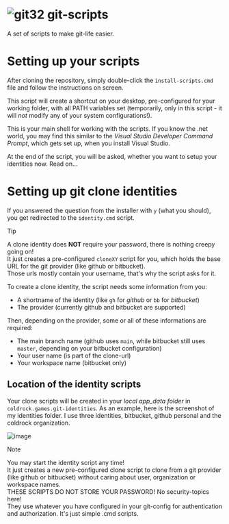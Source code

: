 # ![git32](https://github.com/user-attachments/assets/e57eef6d-49d1-430f-8f62-5818384f7d28) git-scripts
A set of scripts to make git-life easier.

# Setting up your scripts
After cloning the repository, simply double-click the `install-scripts.cmd` file and follow the instructions on screen.

This script will create a shortcut on your desktop, pre-configured for your working folder, with all PATH variables set (temporarily, only in this script - it will _not_ modify any of your system configurations!).

This is your main shell for working with the scripts. If you know the .net world, you may find this similar to the _Visual Studio Developer Command Prompt_, which gets set up, when you install Visual Studio.

At the end of the script, you will be asked, whether you want to setup your identities now. Read on...

# Setting up git clone identities
If you answered the question from the installer with `y` (what you should), you get redirected to the `identity.cmd` script.

> [!TIP]
> A clone identity does **NOT** require your password, there is nothing creepy going on!\
> It just creates a pre-configured `cloneXY` script for you, which holds the base URL for
> the git provider (like github or bitbucket).\
> Those urls mostly contain your username, that's why the script asks for it.

To create a clone identity, the script needs some information from you:
* A shortname of the identity (like `gh` for _github_ or `bb` for _bitbucket_)
* The provider (currently github and bitbucket are supported)

Then, depending on the provider, some or all of these informations are required:
* The main branch name (github uses `main`, while bitbucket still uses `master`, depending on your bitbucket configuration)
* Your user name (is part of the clone-url)
* Your workspace name (bitbucket only)

## Location of the identity scripts
Your clone scripts will be created in your _local app_data folder_ in `coldrock.games.git-identities`. As an example, here is the screenshot of my identities folder. I use three identities, bitbucket, github personal and the coldrock organization.

![image](https://github.com/user-attachments/assets/7cbbc56c-db0d-4a34-b344-06d8589427b4)


> [!NOTE]
> You may start the identity script any time!\
> It just creates a new pre-configured clone script to clone from a git provider (like github or bitbucket) without caring about user, organization or workspace names.\
> THESE SCRIPTS DO NOT STORE YOUR PASSWORD! No security-topics here!\
> They use whatever you have configured in your git-config for authentication and authorization. It's just simple .cmd scripts.
